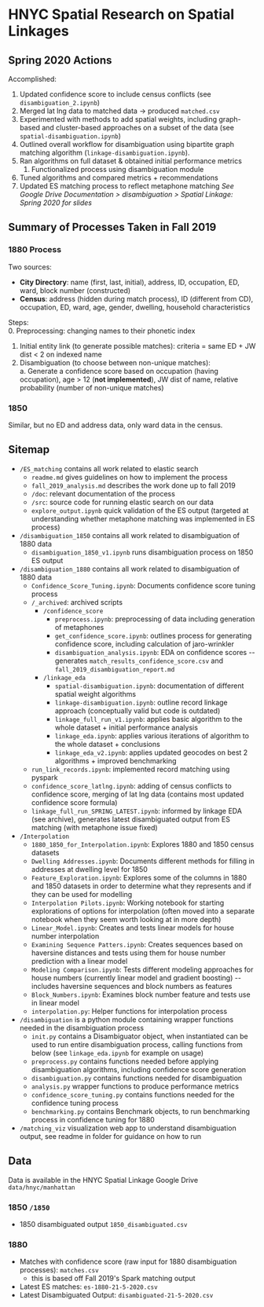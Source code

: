 # HNYC Spatial Research on Spatial Linkages

## Spring 2020 Actions
Accomplished:  
1. Updated confidence score to include census conflicts (see `disambiguation_2.ipynb`)
2. Merged lat lng data to matched data -> produced `matched.csv` 
3. Experimented with methods to add spatial weights, including graph-based and cluster-based approaches on a subset of the data (see `spatial-disambiguation.ipynb`)
4. Outlined overall workflow for disambiguation using bipartite graph matching algorithm (`linkage-disambiguation.ipynb`).
5. Ran algorithms on full dataset & obtained initial performance metrics
   1. Functionalized process using disambiguation module
6. Tuned algorithms and compared metrics + recommendations
7. Updated ES matching process to reflect metaphone matching
_See Google Drive Documentation > disambiguation > Spatial Linkage: Spring 2020 for slides_

## Summary of Processes Taken in Fall 2019
### 1880 Process
Two sources:  
- **City Directory**: name (first, last, initial), address, ID, occupation, ED, ward, block number (constructed)  
- **Census**: address (hidden during match process), ID (different from CD), occupation, ED, ward, age, gender, dwelling, household characteristics

Steps:  
0. Preprocessing: changing names to their phonetic index  
1. Initial entity link (to generate possible matches): criteria = same ED + JW dist < 2 on indexed name  
2. Disambiguation (to choose between non-unique matches):  
  a. Generate a confidence score based on occupation (having occupation), age > 12 (**not implemented**), JW dist of name, relative probability (number of non-unique matches)  

### 1850
Similar, but no ED and address data, only ward data in the census.

## Sitemap
- `/ES_matching` contains all work related to elastic search
  - `readme.md` gives guidelines on how to implement the process
  - `fall_2019_analysis.md` describes the work done up to fall 2019
  - `/doc`: relevant documentation of the process
  - `/src`: source code for running elastic search on our data
  - `explore_output.ipynb` quick validation of the ES output (targeted at understanding whether metaphone matching was implemented in ES process)
- `/disambiguation_1850` contains all work related to disambiguation of 1880 data
  - `disambiguation_1850_v1.ipynb` runs disambiguation process on 1850 ES output
- `/disambiguation_1880` contains all work related to disambiguation of 1880 data
  - `Confidence_Score_Tuning.ipynb`: Documents confidence score tuning process
  - `/_archived`: archived scripts
    - `/confidence_score`
      - `preprocess.ipynb`: preprocessing of data including generation of metaphones
      - `get_confidence_score.ipynb`: outlines process for generating confidence score, including calculation of jaro-wrinkler
      - `disambiguation_analysis.ipynb`: EDA on confidence scores -- generates `match_results_confidence_score.csv` and `fall_2019_disambiguation_report.md`
    - `/linkage_eda`
      - `spatial-disambiguation.ipynb`: documentation of different spatial weight algorithms
      - `linkage-disambiguation.ipynb`: outline record linkage approach (conceptually valid but code is outdated)
      - `linkage_full_run_v1.ipynb`: applies basic algorithm to the whole dataset + initial performance analysis
      - `linkage_eda.ipynb`: applies various iterations of algorithm to the whole dataset + conclusions 
      - `linkage_eda_v2.ipynb`: applies updated geocodes on best 2 algorithms + improved benchmarking
  - `run_link_records.ipynb`: implemented record matching using pyspark
  - `confidence_score_latlng.ipynb`: adding of census conflicts to confidence score, merging of lat lng data (contains most updated confidence score formula)
  - `linkage_full_run_SPRING_LATEST.ipynb`: informed by linkage EDA (see archive), generates latest disambiguated output from ES matching (with metaphone issue fixed)
- `/Interpolation`   
   - `1880_1850_for_Interpolation.ipynb`: Explores 1880 and 1850 census datasets
   - `Dwelling Addresses.ipynb`: Documents different methods for filling in addresses at dwelling level for 1850
   - `Feature_Exploration.ipynb`: Explores some of the columns in 1880 and 1850 datasets in order to determine what they represents and if they can be used for modelling
   - `Interpolation Pilots.ipynb`: Working notebook for starting explorations of options for interpolation (often moved into a separate notebook when they seem worth looking at in more depth)
   - `Linear_Model.ipynb`: Creates and tests linear models for house number interpolation
   - `Examining Sequence Patters.ipynb`: Creates sequences based on haversine distances and tests using them for house number prediction with a linear model
   - `Modeling Comparison.ipynb`: Tests different modeling approaches for house numbers (currently linear model and gradient boosting) -- includes haversine sequences and block numbers as features
   - `Block_Numbers.ipynb`: Examines block number feature and tests use in linear model
   - `interpolation.py`: Helper functions for interpolation process
- `/disambiguation` is a python module containing wrapper functions needed in the disambiguation process
  - `init.py` contains a Disambiguator object, when instantiated can be used to run entire disambiguation process, calling functions from below (see `linkage_eda.ipynb` for example on usage)
  - `preprocess.py` contains functions needed before applying disambiguation algorithms, including confidence score generation
  - `disambiguation.py` contains functions needed for disambiguation
  - `analysis.py` wrapper functions to produce performance metrics
  - `confidence_score_tuning.py` contains functions needed for the confidence tuning process
  - `benchmarking.py` contains Benchmark objects, to run benchmarking process in confidence tuning for 1880
- `/matching_viz` visualization web app to understand disambiguation output, see readme in folder for guidance on how to run

## Data
Data is available in the HNYC Spatial Linkage Google Drive `data/hnyc/manhattan`

### 1850 `/1850`
- 1850 disambiguated output `1850_disambiguated.csv`

### 1880
- Matches with confidence score (raw input for 1880 disambiguation processes): `matches.csv`
  - this is based off Fall 2019's Spark matching output
- Latest ES matches: `es-1880-21-5-2020.csv`
- Latest Disambiguated Output: `disambiguated-21-5-2020.csv`
